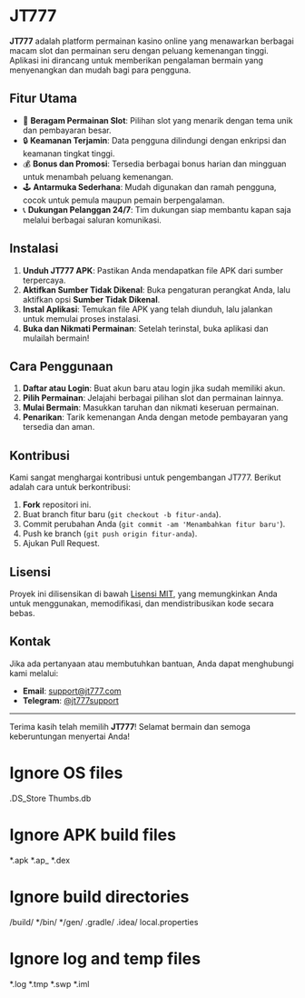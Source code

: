 # JT777

**JT777** adalah platform permainan kasino online yang menawarkan berbagai macam slot dan permainan seru dengan peluang kemenangan tinggi. Aplikasi ini dirancang untuk memberikan pengalaman bermain yang menyenangkan dan mudah bagi para pengguna.

## Fitur Utama

- 🎰 **Beragam Permainan Slot**: Pilihan slot yang menarik dengan tema unik dan pembayaran besar.
- 🔒 **Keamanan Terjamin**: Data pengguna dilindungi dengan enkripsi dan keamanan tingkat tinggi.
- 💰 **Bonus dan Promosi**: Tersedia berbagai bonus harian dan mingguan untuk menambah peluang kemenangan.
- 🕹️ **Antarmuka Sederhana**: Mudah digunakan dan ramah pengguna, cocok untuk pemula maupun pemain berpengalaman.
- 📞 **Dukungan Pelanggan 24/7**: Tim dukungan siap membantu kapan saja melalui berbagai saluran komunikasi.

## Instalasi

1. **Unduh JT777 APK**: Pastikan Anda mendapatkan file APK dari sumber terpercaya.
2. **Aktifkan Sumber Tidak Dikenal**: Buka pengaturan perangkat Anda, lalu aktifkan opsi **Sumber Tidak Dikenal**.
3. **Instal Aplikasi**: Temukan file APK yang telah diunduh, lalu jalankan untuk memulai proses instalasi.
4. **Buka dan Nikmati Permainan**: Setelah terinstal, buka aplikasi dan mulailah bermain!

## Cara Penggunaan

1. **Daftar atau Login**: Buat akun baru atau login jika sudah memiliki akun.
2. **Pilih Permainan**: Jelajahi berbagai pilihan slot dan permainan lainnya.
3. **Mulai Bermain**: Masukkan taruhan dan nikmati keseruan permainan.
4. **Penarikan**: Tarik kemenangan Anda dengan metode pembayaran yang tersedia dan aman.

## Kontribusi

Kami sangat menghargai kontribusi untuk pengembangan JT777. Berikut adalah cara untuk berkontribusi:

1. **Fork** repositori ini.
2. Buat branch fitur baru (`git checkout -b fitur-anda`).
3. Commit perubahan Anda (`git commit -am 'Menambahkan fitur baru'`).
4. Push ke branch (`git push origin fitur-anda`).
5. Ajukan Pull Request.

## Lisensi

Proyek ini dilisensikan di bawah [Lisensi MIT](LICENSE), yang memungkinkan Anda untuk menggunakan, memodifikasi, dan mendistribusikan kode secara bebas.

## Kontak

Jika ada pertanyaan atau membutuhkan bantuan, Anda dapat menghubungi kami melalui:

- **Email**: support@jt777.com
- **Telegram**: [@jt777support](https://t.me/jt777support)

---

Terima kasih telah memilih **JT777**! Selamat bermain dan semoga keberuntungan menyertai Anda!

# Ignore OS files
.DS_Store
Thumbs.db

# Ignore APK build files
*.apk
*.ap_
*.dex

# Ignore build directories
/build/
*/bin/
*/gen/
.gradle/
.idea/
local.properties

# Ignore log and temp files
*.log
*.tmp
*.swp
*.iml

